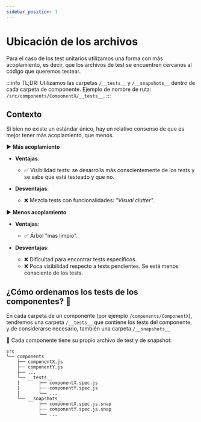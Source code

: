 ```yaml
---
sidebar_position: 1
---
```


# Ubicación de los archivos

Para el caso de los test unitarios utilizamos una forma con más acoplamiento, es decir, que los archivos de test
se encuentren cercanos al código que queremos testear.

:::info TL;DR:
Utilizamos las carpetas `/__tests__` y `/__snapshots__` dentro de cada carpeta de componente. Ejemplo de nombre
de ruta: `/src/components/ComponentX/__tests__`.
:::

## Contexto

Si bien no existe un estándar único, hay un relativo consenso de que es mejor tener más acoplamiento, que menos.

► **Más acoplamiento**

- **Ventajas**:

  - ✅ Visibilidad tests: se desarrolla más conscientemente de los tests y se sabe que está testeado y que no.

- **Desventajas**:

  - ❌ Mezcla tests con funcionalidades: _"Visual clutter"_.

► **Menos acoplamiento**

- **Ventajas**:

  - ✅ Árbol "mas limpio".

- **Desventajas**:

  - ❌ Dificultad para encontrar tests específicos.
  - ❌ Poca visibilidad respecto a tests pendientes. Se está menos consciente de los tests.

## ¿Cómo ordenamos los tests de los componentes? 🎯

En cada carpeta de un componente (por ejemplo `/components/ComponentX`), tendremos una
carpeta `/__tests__` que contiene los tests del componente, y de considerarse necesario,
también una carpeta `/__snapshots__`

📝 Cada componente tiene su propio archivo de test y de snapshot:

```
src
└── components
    ├── componentX.js
    ├── componentY.js
    ├── ...
    └── __tests__
    |       ├── componentX.spec.js
    |       ├── componentY.spec.js
    |       └── ...
    └── __snapshots__
            ├── componentX.spec.js.snap
            ├── componentY.spec.js.snap
            └── ...
```
